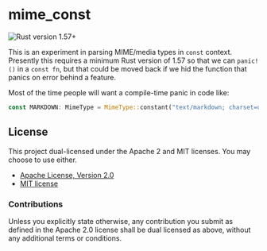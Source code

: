 # mime_const

![Rust version 1.57+](https://img.shields.io/badge/Rust%20version-1.57%2B-success)

This is an experiment in parsing MIME/media types in `const` context. Presently
this requires a minimum Rust version of 1.57 so that we can `panic!()` in a
`const fn`, but that could be moved back if we hid the function that panics on
error behind a feature.

Most of the time people will want a compile-time panic in code like:

```rust
const MARKDOWN: MimeType = MimeType::constant("text/markdown; charset=utf-8");
```

## License

This project dual-licensed under the Apache 2 and MIT licenses. You may choose
to use either.

  * [Apache License, Version 2.0](LICENSE-APACHE)
  * [MIT license](LICENSE-MIT)

### Contributions

Unless you explicitly state otherwise, any contribution you submit as defined
in the Apache 2.0 license shall be dual licensed as above, without any
additional terms or conditions.

[docs.rs]: https://docs.rs/mime_const/latest/mime_test/
[crates.io]: https://crates.io/crates/mime_const
[issues]: https://github.com/danielparks/mime_const/issues

